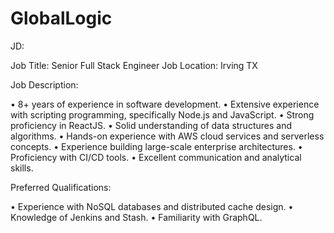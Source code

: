 # GlobalLogic

JD:

Job Title: Senior Full Stack Engineer
Job Location: Irving TX

Job Description:

• 8+ years of experience in software development.
• Extensive experience with scripting programming, specifically Node.js and JavaScript.
• Strong proficiency in ReactJS.
• Solid understanding of data structures and algorithms.
• Hands-on experience with AWS cloud services and serverless concepts.
• Experience building large-scale enterprise architectures.
• Proficiency with CI/CD tools.
• Excellent communication and analytical skills.

Preferred Qualifications:

• Experience with NoSQL databases and distributed cache design.
• Knowledge of Jenkins and Stash.
• Familiarity with GraphQL.
